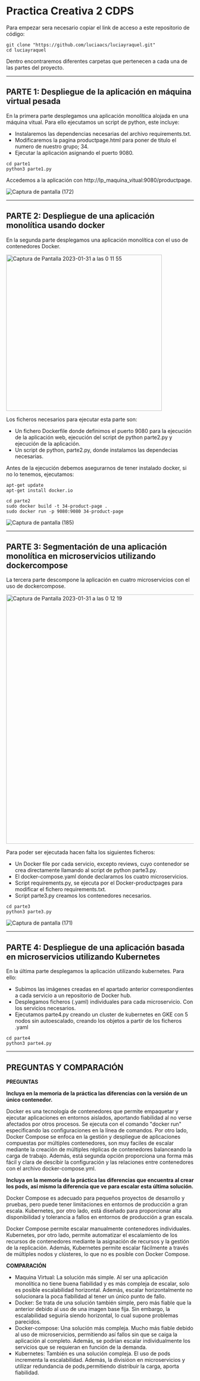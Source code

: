 # Practica Creativa 2 CDPS
Para empezar sera necesario copiar el link de acceso a este repositorio de código:
```
git clone "https://github.com/luciaacs/luciayraquel.git"
cd luciayraquel
```
Dentro encontraremos diferentes carpetas que pertenecen a cada una de las partes del proyecto.

-------------------------------------------------------------------------------------------------------------------------------------------------------------------------
PARTE 1: Despliegue de la aplicación en máquina virtual pesada
------------------------------------------------------------------------------------------------------------------------------------------------------------------------- 
En la primera parte desplegamos una aplicación monolítica alojada en una máquina vitual. Para ello ejecutamos un script de python, este incluye: 
- Instalaremos las dependencias necesarias del archivo requirements.txt.
- Modificaremos la pagina productpage.html para poner de titulo el numero de nuestro grupo; 34.
- Ejecutar la aplicación asignando el puerto 9080.

```
cd parte1
python3 parte1.py

```
Accedemos a la aplicación con http://Ip_maquina_vitual:9080/productpage.

![Captura de pantalla (172)](https://user-images.githubusercontent.com/106026951/215514953-ec51ee02-ef5e-4e46-9106-d9480f4fbdc0.png)

-------------------------------------------------------------------------------------------------------------------------------------------------------------------------
PARTE 2: Despliegue de una aplicación monolítica usando docker
------------------------------------------------------------------------------------------------------------------------------------------------------------------------- 
En la segunda parte desplegamos una aplicación monolítica con el uso de contenedores Docker. 

<img width="418" alt="Captura de Pantalla 2023-01-31 a las 0 11 55" src="https://user-images.githubusercontent.com/106026951/215617581-35a4a60d-4a04-4e84-9126-fbd71fec0550.png">

Los ficheros necesarios para ejecutar esta parte son:
- Un fichero Dockerfile donde definimos el puerto 9080 para la ejecución de la aplicación web, ejecución del script de python parte2.py y ejecución de la aplicación.
- Un script de python, parte2.py, donde instalamos las dependecias necesarias.

Antes de la ejecución debemos asegurarnos de tener instalado docker, si no lo tenemos, ejecutamos:
```
apt-get update
apt-get install docker.io
```

```
cd parte2
sudo docker build -t 34-product-page .
sudo docker run -p 9080:9080 34-product-page
```

![Captura de pantalla (185)](https://user-images.githubusercontent.com/106026951/215516853-8649932f-8e4a-4040-ba34-4dac7e68b315.png)

-------------------------------------------------------------------------------------------------------------------------------------------------------------------------
PARTE 3: Segmentación de una aplicación monolítica en microservicios utilizando dockercompose
------------------------------------------------------------------------------------------------------------------------------------------------------------------------- 
La tercera parte descompone la aplicación en cuatro microservicios con el uso de dockercompose. 

<img width="667" alt="Captura de Pantalla 2023-01-31 a las 0 12 19" src="https://user-images.githubusercontent.com/106026951/215617654-cdcfe645-c3a1-4fc1-8445-de3d156ce52d.png">

Para poder ser ejecutada hacen falta los siguientes ficheros:
- Un Docker file por cada servicio, excepto reviews, cuyo contenedor se crea directamente llamando al script de python parte3.py.
- El docker-compose.yaml donde declaramos los cuatro microservicios.
- Script requirements.py, se ejecuta por el Docker-productpages para modificar el fichero requirements.txt.
- Script parte3.py creamos los contenedores necesarios.

```
cd parte3
python3 parte3.py
```

![Captura de pantalla (171)](https://user-images.githubusercontent.com/106026951/215477181-f1c24ddf-dd3a-4872-9a7d-e9ddd4ef7243.png)


-------------------------------------------------------------------------------------------------------------------------------------------------------------------------
PARTE 4: Despliegue de una aplicación basada en microservicios utilizando Kubernetes
------------------------------------------------------------------------------------------------------------------------------------------------------------------------- 
En la última parte desplegamos la aplicación utilizando kubernetes. Para ello:
- Subimos las imágenes creadas en el apartado anterior correspondientes a cada servicio a un repositorio de Docker hub.
- Desplegamos ficheros (.yaml) individuales para cada microservicio. Con los servicios necesarios. 
- Ejecutamos parte4.py creando un cluster de kubernetes en GKE con 5 nodos sin autoescalado, creando los objetos a partir de los ficheros .yaml 

```
cd parte4
python3 parte4.py
```
-------------------------------------------------------------------------------------------------------------------------------------------------------------------------
PREGUNTAS Y COMPARACIÓN
------------------------------------------------------------------------------------------------------------------------------------------------------------------------- 
**PREGUNTAS**

**Incluya en la memoria de la práctica las diferencias con la versión de un único contenedor.**

Docker es una tecnología de contenedores que permite empaquetar y ejecutar aplicaciones en entornos aislados, aportando fiabilidad al no verse afectados por otros procesos. Se ejecuta con el comando "docker run" especificando las configuraciones en la línea de comandos. Por otro lado, Docker Compose se enfoca en la gestión y despliegue de aplicaciones compuestas por múltiples contenedores, son muy faciles de escalar mediante la creación de múltiples réplicas de contenedores balanceando la carga de trabajo. Además, está segunda opción proporciona una forma más fácil y clara de descibir la configuración y las relaciones entre contenedores con el archivo docker-compose.yml.

**Incluya en la memoria de la práctica las diferencias que encuentra al crear los pods, así mismo la diferencia que ve para escalar esta última solución.**

Docker Compose es adecuado para pequeños proyectos de desarrollo y pruebas, pero puede tener limitaciones en entornos de producción a gran escala.
Kubernetes, por otro lado, está diseñado para proporcionar alta disponibilidad y tolerancia a fallos en entornos de producción a gran escala.

Docker Compose permite escalar manualmente contenedores individuales. Kubernetes, por otro lado, permite automatizar el escalamiento de los recursos de contenedores mediante la asignación de recursos y la gestión de la replicación. Además, Kubernetes permite escalar fácilmente a través de múltiples nodos y clústeres, lo que no es posible con Docker Compose.


**COMPARACIÓN**
- Maquina Virtual: La solución más simple. Al ser una aplicación monolítica no tiene buena fiabilidad y es más compleja de escalar, solo es posible escalabilidad horizontal. Además, escalar horizontalmente no solucionara la poca fiabilidad al tener un único punto de fallo.
- Docker: Se trata de una solución también simple, pero más fiable que la anterior debido al uso de una imagen base fija. Sin embargo, la escalabilidad seguiría siendo horizontal, lo cual supone problemas parecidos.
- Docker-compose: Una solución más compleja. Mucho más fiable debido al uso de microservicios, permitiendo así fallos sin que se caiga la aplicación al completo. Además, se podrían escalar individualmente los servicios que se requieran en función de la demanda.
- Kubernetes: También es una solución compleja. El uso de pods incrementa la escalabilidad. Además, la divisióon en microservicios y utilizar redundancia de pods,permitiendo distribuir la carga, aporta fiabilidad. 




